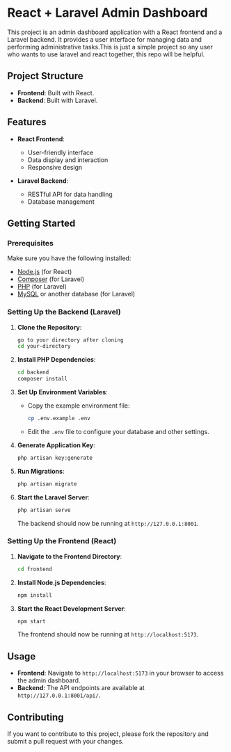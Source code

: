 # React + Laravel Admin Dashboard

This project is an admin dashboard application with a React frontend and a Laravel backend. It provides a user interface for managing data and performing administrative tasks.This is just a simple project so any user who wants to use laravel and react together, this repo will be helpful.

## Project Structure

- **Frontend**: Built with React.
- **Backend**: Built with Laravel.

## Features

- **React Frontend**:
  - User-friendly interface
  - Data display and interaction
  - Responsive design

- **Laravel Backend**:
  - RESTful API for data handling
  - Database management

## Getting Started

### Prerequisites

Make sure you have the following installed:

- [Node.js](https://nodejs.org/) (for React)
- [Composer](https://getcomposer.org/) (for Laravel)
- [PHP](https://www.php.net/) (for Laravel)
- [MySQL](https://www.mysql.com/) or another database (for Laravel)

### Setting Up the Backend (Laravel)

1. **Clone the Repository**:
    ```bash
    go to your directory after cloning
    cd your-directory
    ```

2. **Install PHP Dependencies**:
    ```bash
    cd backend
    composer install
    ```

3. **Set Up Environment Variables**:
    - Copy the example environment file:
        ```bash
        cp .env.example .env
        ```
    - Edit the `.env` file to configure your database and other settings.

4. **Generate Application Key**:
    ```bash
    php artisan key:generate
    ```

5. **Run Migrations**:
    ```bash
    php artisan migrate
    ```

6. **Start the Laravel Server**:
    ```bash
    php artisan serve
    ```

   The backend should now be running at `http://127.0.0.1:8001`.

### Setting Up the Frontend (React)

1. **Navigate to the Frontend Directory**:
    ```bash
    cd frontend
    ```

2. **Install Node.js Dependencies**:
    ```bash
    npm install
    ```

3. **Start the React Development Server**:
    ```bash
    npm start
    ```

   The frontend should now be running at `http://localhost:5173`.

## Usage

- **Frontend**: Navigate to `http://localhost:5173` in your browser to access the admin dashboard.
- **Backend**: The API endpoints are available at `http://127.0.0.1:8001/api/`.

## Contributing

If you want to contribute to this project, please fork the repository and submit a pull request with your changes.



